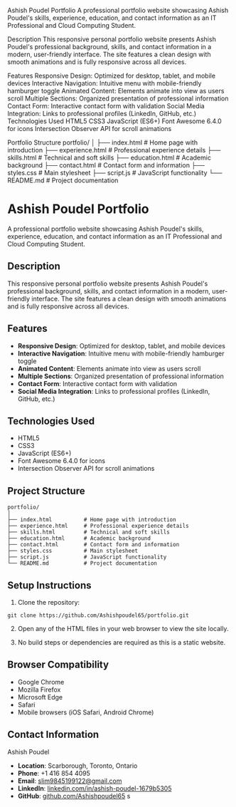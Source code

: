 Ashish Poudel Portfolio
A professional portfolio website showcasing Ashish Poudel's skills, experience, education, and contact information as an IT Professional and Cloud Computing Student.

Description
This responsive personal portfolio website presents Ashish Poudel's professional background, skills, and contact information in a modern, user-friendly interface. The site features a clean design with smooth animations and is fully responsive across all devices.

Features
Responsive Design: Optimized for desktop, tablet, and mobile devices
Interactive Navigation: Intuitive menu with mobile-friendly hamburger toggle
Animated Content: Elements animate into view as users scroll
Multiple Sections: Organized presentation of professional information
Contact Form: Interactive contact form with validation
Social Media Integration: Links to professional profiles (LinkedIn, GitHub, etc.)
Technologies Used
HTML5
CSS3
JavaScript (ES6+)
Font Awesome 6.4.0 for icons
Intersection Observer API for scroll animations

Portfolio Structure
portfolio/
│
├── index.html          # Home page with introduction
├── experience.html     # Professional experience details
├── skills.html         # Technical and soft skills
├── education.html      # Academic background
├── contact.html        # Contact form and information
├── styles.css          # Main stylesheet
├── script.js           # JavaScript functionality
└── README.md           # Project documentation
# Ashish Poudel Portfolio

A professional portfolio website showcasing Ashish Poudel's skills, experience, education, and contact information as an IT Professional and Cloud Computing Student.

## Description

This responsive personal portfolio website presents Ashish Poudel's professional background, skills, and contact information in a modern, user-friendly interface. The site features a clean design with smooth animations and is fully responsive across all devices.

## Features

- **Responsive Design**: Optimized for desktop, tablet, and mobile devices
- **Interactive Navigation**: Intuitive menu with mobile-friendly hamburger toggle
- **Animated Content**: Elements animate into view as users scroll
- **Multiple Sections**: Organized presentation of professional information
- **Contact Form**: Interactive contact form with validation
- **Social Media Integration**: Links to professional profiles (LinkedIn, GitHub, etc.)

## Technologies Used

- HTML5
- CSS3
- JavaScript (ES6+)
- Font Awesome 6.4.0 for icons
- Intersection Observer API for scroll animations

## Project Structure

```
portfolio/
│
├── index.html          # Home page with introduction
├── experience.html     # Professional experience details
├── skills.html         # Technical and soft skills
├── education.html      # Academic background
├── contact.html        # Contact form and information
├── styles.css          # Main stylesheet
├── script.js           # JavaScript functionality
└── README.md           # Project documentation
```

## Setup Instructions

1. Clone the repository:
```
git clone https://github.com/Ashishpoudel65/portfolio.git
```

2. Open any of the HTML files in your web browser to view the site locally.

3. No build steps or dependencies are required as this is a static website.

## Browser Compatibility

- Google Chrome
- Mozilla Firefox
- Microsoft Edge
- Safari
- Mobile browsers (iOS Safari, Android Chrome)

## Contact Information

Ashish Poudel
- **Location**: Scarborough, Toronto, Ontario
- **Phone**: +1 416 854 4095
- **Email**: slim9845199122@gmail.com
- **LinkedIn**: [linkedin.com/in/ashish-poudel-1679b5305](https://www.linkedin.com/in/ashish-poudel-1679b5305)
- **GitHub**: [github.com/Ashishpoudel65](https://github.com/Ashishpoudel65)
s
